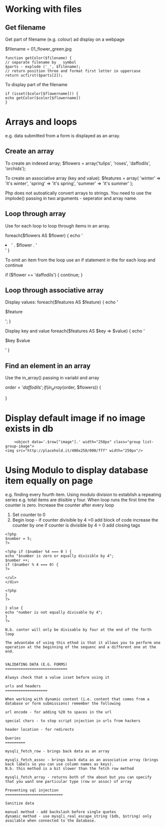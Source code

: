 Working with files
===================

Get filename
--------------
Get part of filename (e.g. colour) ad display on a webpage

$filename = 01_flower_green.jpg

```
function getColor($filename) {
// separate filename by _ symbol
$parts - explode ('_', $filename);
// return position three and format first letter in uppercase
return ucfirst($parts[2]);
```

To display part of the filename

```
if (isset($color[$flowername])) {
echo getColor($color[$flowername])
}
```



Arrays and loops
================
e.g. data submitted from a form is displayed as an array.

Create an array
---------------
To create an indexed array;
$flowers = array('tulips', 'roses', 'daffodils', 'orchids');

To create an associative array (key and value):
$features = array(
   'winter' => 'it's winter',
   'spring' => 'it's spring',
   'summer' => 'it's summer'
   );

Php does not autoatically convert arrays to strings.  You need to use the implode() passing in two arguments - seperator and array name.

<?php echo implode (', ', $flowers); ?>

Loop through array
--------------------

Use for each loop to loop through items in an array.

foreach($flowers AS $flower) {
echo '<li>' . $flower . '</li>'
}

To omit an item from the loop use an if statement in the for each loop and continue

if ($flower == 'daffodils') {
continue;
}

Loop through associative array
-------------------------------

Display values:
foreach($features AS $feature) {
echo '<p>$feature</p>';
}

Display key and value
foreach($features AS $key => $value) {
echo '<p>$key $value</p>'
}

Find an element in an array
-----------------------------

Use the in_array() passing in variabl and array

$order = 'daffodils';
if (in_array($order, $flowers)) {

}

Display default image if no image exists in db
==============================================

        <object data='.$row["image"].' width="250px" class="group list-group-image">
    <img src="http://placehold.it/400x250/000/fff" width="250px"/>
  </object>

Using Modulo to display database item equally on page
=====================================================

e.g. finding every fourth item. Using modulo division to establish a repeating series e.g. total items are diisible y four. When loop runs the first time the counter
is zero. Increase the counter after every loop

1. Set counter to 0
2. Begin loop - if counter divisible by 4 =0 add block of code
increase the counter by one
if counter is divisible by 4 = 0 add closing tags

```
<?php
$number = 5;
?>

<?php if ($number %4 === 0 ) {
echo "$number is zero or equally divisible by 4";
$number ++;
if ($number % 4 === 0) {
?>

</ul>
</div>

<?php 
}
?>

} else {
echo "number is not equally divisable by 4";
}
?>

N.b. conter will only be divisable by four at the end of the forth loop

The advantabe of using this ethod is that it allows you to perform one operation at the beginning of the sequenc and a different one at the end.


VALIDATING DATA (E.G. FORMS)
============================

Always check that a value isset before using it

urls and headers
===================

When working with dynamic content (i.e. content that comes from a database or form submissions) remember the following

url encode - for adding %20 to spaces in the url

special chars - to stop script injection in urls from hackers

header location - for redirects

Queries
=========

mysqli_fetch_row - brings back data as an array

mysqli_fetch_assoc - brings back data as an associative array (brings back labels so you can use column names as keys). 
N.b. this method is a bit slower than the fetch row method

mysqli_fetch_array - returns both of the about but you can specify that you want one particular type (row or assoc) of array

Preventing sql injection
==========================

Sanitize data

manual method - add backslash before single quotes
dynamic method - use mysqli_real_escape_string ($db, $string) only available when connected to the database.

